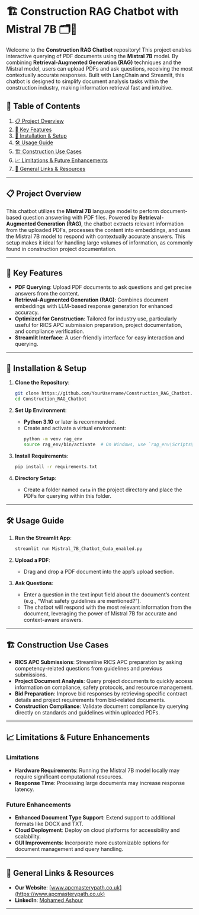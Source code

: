 # 🏗️ Construction RAG Chatbot with Mistral 7B 🗂️💬

Welcome to the **Construction RAG Chatbot** repository! This project enables interactive querying of PDF documents using the **Mistral 7B** model. By combining **Retrieval-Augmented Generation (RAG)** techniques and the Mistral model, users can upload PDFs and ask questions, receiving the most contextually accurate responses. Built with LangChain and Streamlit, this chatbot is designed to simplify document analysis tasks within the construction industry, making information retrieval fast and intuitive.

## 📑 Table of Contents
1. [📋 Project Overview](#-project-overview)
2. [🚀 Key Features](#-key-features)
3. [🔧 Installation & Setup](#-installation--setup)
4. [🛠️ Usage Guide](#️-usage-guide)
5. [🏗️ Construction Use Cases](#-construction-use-cases)
6. [📈 Limitations & Future Enhancements](#-limitations--future-enhancements)
7. [🔗 General Links & Resources](#-general-links--resources)

---

## 📋 Project Overview

This chatbot utilizes the **Mistral 7B** language model to perform document-based question answering with PDF files. Powered by **Retrieval-Augmented Generation (RAG)**, the chatbot extracts relevant information from the uploaded PDFs, processes the content into embeddings, and uses the Mistral 7B model to respond with contextually accurate answers. This setup makes it ideal for handling large volumes of information, as commonly found in construction project documentation.

---

## 🚀 Key Features

- **PDF Querying**: Upload PDF documents to ask questions and get precise answers from the content.
- **Retrieval-Augmented Generation (RAG)**: Combines document embeddings with LLM-based response generation for enhanced accuracy.
- **Optimized for Construction**: Tailored for industry use, particularly useful for RICS APC submission preparation, project documentation, and compliance verification.
- **Streamlit Interface**: A user-friendly interface for easy interaction and querying.
  
---

## 🔧 Installation & Setup

1. **Clone the Repository**:
   ```bash
   git clone https://github.com/YourUsername/Construction_RAG_Chatbot.git
   cd Construction_RAG_Chatbot
   ```

2. **Set Up Environment**:
   - **Python 3.10** or later is recommended.
   - Create and activate a virtual environment:
     ```bash
     python -m venv rag_env
     source rag_env/bin/activate  # On Windows, use `rag_env\Scripts\activate`
     ```

3. **Install Requirements**:
   ```bash
   pip install -r requirements.txt
   ```

4. **Directory Setup**:
   - Create a folder named `data` in the project directory and place the PDFs for querying within this folder.

---

## 🛠️ Usage Guide

1. **Run the Streamlit App**:
   ```bash
   streamlit run Mistral_7B_Chatbot_Cuda_enabled.py
   ```

2. **Upload a PDF**:
   - Drag and drop a PDF document into the app’s upload section.

3. **Ask Questions**:
   - Enter a question in the text input field about the document’s content (e.g., “What safety guidelines are mentioned?”).
   - The chatbot will respond with the most relevant information from the document, leveraging the power of Mistral 7B for accurate and context-aware answers.

---

## 🏗️ Construction Use Cases

- **RICS APC Submissions**: Streamline RICS APC preparation by asking competency-related questions from guidelines and previous submissions.
- **Project Document Analysis**: Query project documents to quickly access information on compliance, safety protocols, and resource management.
- **Bid Preparation**: Improve bid responses by retrieving specific contract details and project requirements from bid-related documents.
- **Construction Compliance**: Validate document compliance by querying directly on standards and guidelines within uploaded PDFs.

---

## 📈 Limitations & Future Enhancements

### Limitations
- **Hardware Requirements**: Running the Mistral 7B model locally may require significant computational resources.
- **Response Time**: Processing large documents may increase response latency.

### Future Enhancements
- **Enhanced Document Type Support**: Extend support to additional formats like DOCX and TXT.
- **Cloud Deployment**: Deploy on cloud platforms for accessibility and scalability.
- **GUI Improvements**: Incorporate more customizable options for document management and query handling.

---

## 🔗 General Links & Resources

- **Our Website**: [www.apcmasterypath.co.uk](https://www.apcmasterypath.co.uk)
- **LinkedIn**: [Mohamed Ashour](https://www.linkedin.com/in/mohamed-ashour-0727/)

---
